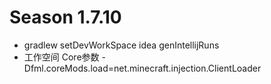 # Season 1.7.10
* gradlew setDevWorkSpace idea genIntellijRuns
* 工作空间 Core参数 -Dfml.coreMods.load=net.minecraft.injection.ClientLoader
